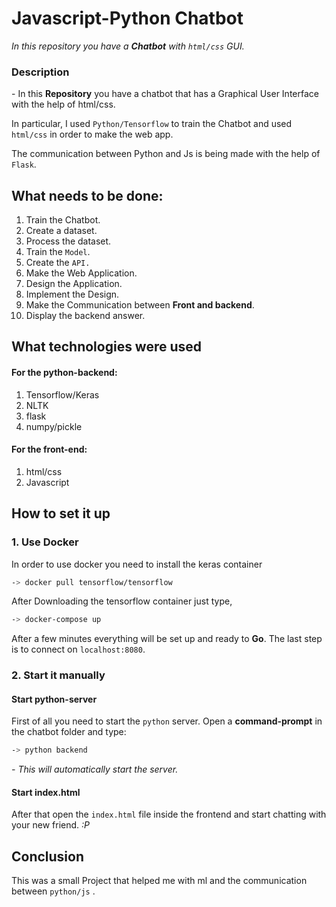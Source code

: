 # Javascript-Python Chatbot

*In this repository you have a **Chatbot** with `html/css` GUI.*

### Description

\- In this **Repository** you have a chatbot that has a Graphical User Interface with the help of html/css.

In particular, I used `Python/Tensorflow` to train the Chatbot and used `html/css` in order to make the web app. 

The communication between Python and Js is being made with the help of `Flask`.

## What needs to be done:

1. Train the Chatbot.
 1. Create a dataset.
 2. Process the dataset.
 3. Train the `Model`.
 4. Create the `API.`
2. Make the Web Application.
 1. Design the Application.
 2. Implement the Design.
 3. Make the Communication between **Front and backend**.
 4. Display the backend answer.

## What technologies were used

#### For the python-backend:
1. Tensorflow/Keras
2. NLTK
3. flask
4. numpy/pickle

#### For the front-end:

1. html/css
2. Javascript



## How to set it up

### 1. Use Docker

In order to use docker you need to install the keras container
```bash
-> docker pull tensorflow/tensorflow
```
After Downloading the tensorflow container just type,
```bash
-> docker-compose up
```
After a few minutes everything will be set up and ready to **Go**. The last step is to connect on `localhost:8080`.

### 2. Start it manually

#### Start python-server
First of all you need to start the `python` server. Open a **command-prompt** in the chatbot folder and type:
```bash
-> python backend
``` 
*- This will automatically start the server.*

#### Start index.html

After that open the `index.html` file inside the frontend and start chatting with your new friend. *:P*

## Conclusion

This was a small Project that helped me with ml and the communication between `python/js` .

